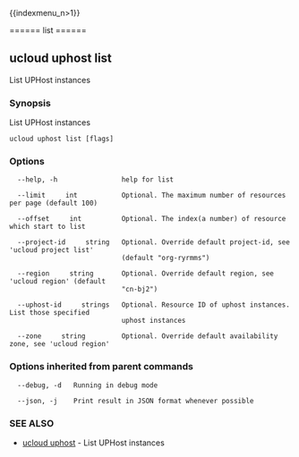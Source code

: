 {{indexmenu_n>1}}

====== list ======

## ucloud uphost list

List UPHost instances

### Synopsis

List UPHost instances

```
ucloud uphost list [flags]
```

### Options

```
  --help, -h                help for list 

  --limit     int           Optional. The maximum number of resources per page (default 100) 

  --offset     int          Optional. The index(a number) of resource which start to list 

  --project-id     string   Optional. Override default project-id, see 'ucloud project list'
                            (default "org-ryrmms") 

  --region     string       Optional. Override default region, see 'ucloud region' (default
                            "cn-bj2") 

  --uphost-id     strings   Optional. Resource ID of uphost instances. List those specified
                            uphost instances 

  --zone     string         Optional. Override default availability zone, see 'ucloud region' 

```

### Options inherited from parent commands

```
  --debug, -d   Running in debug mode 

  --json, -j    Print result in JSON format whenever possible 

```

### SEE ALSO

* [ucloud uphost](software/cli/cmd/ucloud/uphost)	 - List UPHost instances

